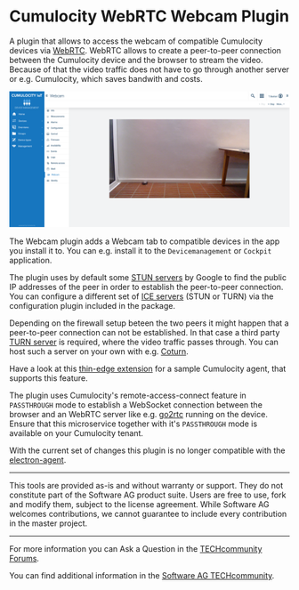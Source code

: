 # Cumulocity WebRTC Webcam Plugin

A plugin that allows to access the webcam of compatible Cumulocity devices via [WebRTC](https://en.wikipedia.org/wiki/WebRTC).
WebRTC allows to create a peer-to-peer connection between the Cumulocity device and the browser to stream the video.
Because of that the video traffic does not have to go through another server or e.g. Cumulocity, which saves bandwith and costs.

![](images/webcam.png)

The Webcam plugin adds a Webcam tab to compatible devices in the app you install it to. You can e.g. install it to the `Devicemanagement` or `Cockpit` application.

The plugin uses by default some [STUN servers](https://de.wikipedia.org/wiki/Session_Traversal_Utilities_for_NAT) by Google to find the public IP addresses of the peer in order to establish the peer-to-peer connection. You can configure a different set of [ICE servers](https://en.wikipedia.org/wiki/Interactive_Connectivity_Establishment) (STUN or TURN) via the configuration plugin included in the package.

Depending on the firewall setup beteen the two peers it might happen that a peer-to-peer connection can not be established.
In that case a third party [TURN server](https://en.wikipedia.org/wiki/Traversal_Using_Relays_around_NAT) is required, where the video traffic passes through. You can host such a server on your own with e.g. [Coturn](https://github.com/coturn/coturn).

Have a look at this [thin-edge extension](https://github.com/thin-edge/thin-edge.io_examples/pull/54) for a sample Cumulocity agent, that supports this feature.

The plugin uses Cumulocity's remote-access-connect feature in `PASSTHROUGH` mode to establish a WebSocket connection between the browser and an WebRTC server like e.g. [go2rtc](https://github.com/AlexxIT/go2rtc) running on the device. Ensure that this microservice together with it's `PASSTHROUGH` mode is available on your Cumulocity tenant.

With the current set of changes this plugin is no longer compatible with the [electron-agent](https://github.com/SoftwareAG/cumulocity-electron-agent).

---

This tools are provided as-is and without warranty or support. They do not constitute part of the Software AG product suite. Users are free to use, fork and modify them, subject to the license agreement. While Software AG welcomes contributions, we cannot guarantee to include every contribution in the master project.

---

For more information you can Ask a Question in the [TECHcommunity Forums](https://tech.forums.softwareag.com/tags/c/forum/1/Cumulocity-IoT).

You can find additional information in the [Software AG TECHcommunity](https://tech.forums.softwareag.com/tag/Cumulocity-IoT).
